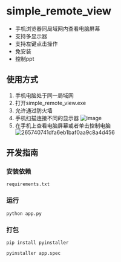 # simple_remote_view
- 手机浏览器同局域网内查看电脑屏幕
- 支持多显示器
- 支持左键点击操作
- 免安装
- 控制ppt
## 使用方式

1. 手机电脑处于同一局域网
2. 打开simple_remote_view.exe
3. 允许通过防火墙
4. 手机扫描连接不同的显示器
![image](https://github.com/user-attachments/assets/756eff1a-8571-45cb-bff8-678e44f5129c)
5. 在手机上查看电脑屏幕或者单击控制电脑
![265740741dfa6eb1baf0aa9c8a4d456](https://github.com/user-attachments/assets/ce939a3f-b584-4f5e-8795-5e5f2f9ddd14)

## 开发指南
### 安装依赖
```
requirements.txt
```
### 运行
```
python app.py
```
### 打包
```
pip install pyinstaller

pyinstaller app.spec
```
